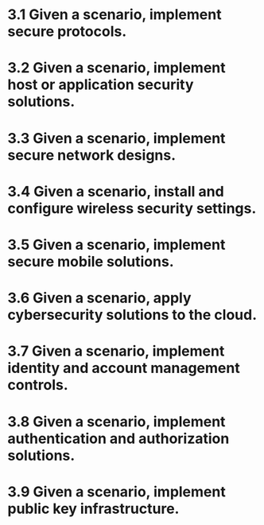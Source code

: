 # 3.1 Given a scenario, implement secure protocols.
# 3.2 Given a scenario, implement host or application security solutions.
# 3.3 Given a scenario, implement secure network designs.
# 3.4 Given a scenario, install and configure wireless security settings.
# 3.5 Given a scenario, implement secure mobile solutions.
# 3.6 Given a scenario, apply cybersecurity solutions to the cloud.
# 3.7 Given a scenario, implement identity and account management controls.
# 3.8 Given a scenario, implement authentication and authorization solutions.
# 3.9 Given a scenario, implement public key infrastructure.